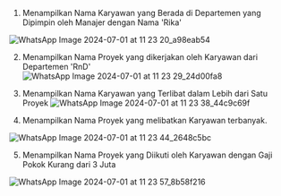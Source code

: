 1. Menampilkan Nama Karyawan yang Berada di Departemen yang Dipimpin
oleh Manajer dengan Nama 'Rika'

![WhatsApp Image 2024-07-01 at 11 23 20_a98eab54](https://github.com/ahju-hub/PRAKTIKUMUAS/assets/174291421/715f5afd-cc7d-4fb6-819f-15c7f17c287b)

2. Menampilkan Nama Proyek yang dikerjakan oleh Karyawan dari
Departemen 'RnD'
![WhatsApp Image 2024-07-01 at 11 23 29_24d00fa8](https://github.com/ahju-hub/PRAKTIKUMUAS/assets/174291421/ed9a6b9d-2bc7-4c56-93d8-8ff086f36564)

3. Menampilkan Nama Karyawan yang Terlibat dalam Lebih dari Satu Proyek
   ![WhatsApp Image 2024-07-01 at 11 23 38_44c9c69f](https://github.com/ahju-hub/PRAKTIKUMUAS/assets/174291421/986b1358-658a-4796-80ee-70e594cab602)


4. Menampilkan Nama Proyek yang melibatkan Karyawan terbanyak.
   
![WhatsApp Image 2024-07-01 at 11 23 44_2648c5bc](https://github.com/ahju-hub/PRAKTIKUMUAS/assets/174291421/fc97660b-67bb-4706-86c2-a10e09cdd92d)

5. Menampilkan Nama Proyek yang Diikuti oleh Karyawan dengan Gaji Pokok
Kurang dari 3 Juta

![WhatsApp Image 2024-07-01 at 11 23 57_8b58f216](https://github.com/ahju-hub/PRAKTIKUMUAS/assets/174291421/f4ba5eb3-d519-4283-835b-9f4b0a5fc450) 

